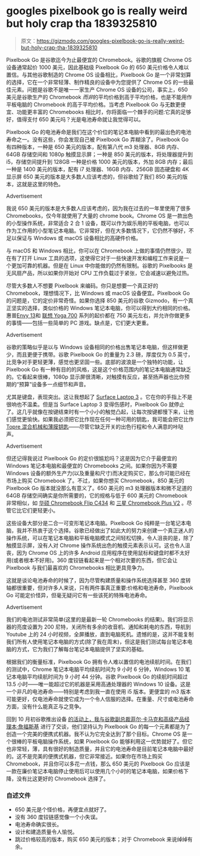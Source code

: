 # googles pixelbook go is really weird but holy crap tha 1839325810

> 原文：<https://gizmodo.com/googles-pixelbook-go-is-really-weird-but-holy-crap-tha-1839325810>

Pixelbook Go 是谷歌迄今为止最便宜的 Chromebook。谷歌的旗舰 Chrome OS 设备通常起价 1000 美元，因此基础级 Pixelbook Go 的 650 美元价格令人难以置信。与其他谷歌制造的 Chrome OS 设备相比，Pixelbook Go 是一个非常划算的选择，它在一个非常轻薄、制作精良的设备中为您提供了 Chrome OS 的一些最佳元素。问题是谷歌不是唯一一家生产 Chrome OS 设备的公司，事实上，650 美元是谷歌生产的 Chromebook *而非*的平均价格到高于平均价格，也是不能用作平板电脑的 Chromebook 的高于平均价格。当考虑 Pixelbook Go 与无数更便宜、功能更丰富的 Chromebooks 相比时，你将面临一个棘手的问题:它真的足够好，值得支付 650 美元吗？光是电池寿命就让我觉得可以。

Pixelbook Go 的电池寿命是我们在这个价位的笔记本电脑中看到的最出色的电池寿命之一。没有这些，你会发现自己被 Pixelbook Go 弄糊涂了。Pixelbook Go 有四种版本，一种是 650 美元的版本，配有第八代 m3 处理器、8GB 内存、64GB 存储空间和 1080p 触摸显示屏；一种是 850 美元的版本，将处理器提升到 i5，存储空间提升到 128GB 一种是价格 1000 美元的版本，外加 8GB 内存；最后一种是 1400 美元的版本，配有 i7 处理器、16GB 内存、256GB 固态硬盘和 4K 显示屏 650 美元的版本是大多数人应该考虑的，但谷歌给了我们 850 美元的版本，这就是这里的特色。

<label class="bxm4mm-13 juykRM">Advertisement</label>

我说 650 美元的版本是大多数人应该考虑的，因为我在过去的一年里使用了很多 Chromebooks，仅今年就使用了大量的 chrome book。Chrome OS 是一款出色的小型操作系统，非常适合 2 合 1 设备，既可以作为娱乐用的平板电脑，也可以作为工作用的小型笔记本电脑。它非常好，但在大多数情况下，它仍然不够好，不足以保证与 Windows 或 macOS 设备相比的高硬件价格。

与 macOS 和 Windows 相比，你可以在 Chromebook 上做的事情仍然很少。现在有了打开 Linux 工具的选项，这使得它对于一些快速开发和编程工作来说是一个更加可靠的机器。但是在 Linux 中你能做的仍然有限制。谷歌的 Pixelbooks 是无风扇产品，所以如果你开始对 CPU 工作负载过于紧张，它会减速以避免过热。

尽管大多数人不想要 Pixelbook 来编码。你只是想要一个真正好的 Chromebook，理想情况下，比 Windows 或 macOS 设备便宜。Pixelbook Go 的问题是，它的定价非常奇怪。如果你选择 850 美元的谷歌 Gizmodo，有一个真正坚实的选择，类似价格的 Windows 笔记本电脑，你可以得到大约相同的价格。惠普[Envy 13](https://gizmodo.com/its-been-a-while-since-an-hp-laptop-felt-this-competiti-1836558662)和 [联想 Yoga 700](https://www.lenovo.com/us/en/laptops/yoga/700-series/c/yoga-700?cid=us:cse:qza7ob&source=connexity&channel=cse&adcampaign=CSE_Connexity#compareSection) 系列的起价都在 750 美元左右，并允许你做更多的事情——包括一些简单的 PC 游戏。缺点是，它们更大更重。

<label class="bxm4mm-13 juykRM">Advertisement</label>

谷歌的策略似乎是以与 Windows 设备相同的价格出售笔记本电脑，但这样做更少，而且更便于携带。谷歌 Pixelbook Go 的重量为 2.3 磅，厚度仅为 0.5 英寸，比竞争对手更轻更薄，感觉也更坚固一些。底部的波浪是一个独特的功能，让 Pixelbook Go 有一种有目的的风格，这是这个价格范围内的笔记本电脑通常缺乏的。它看起来很棒，1080p 显示屏很清晰，对触摸有反应，甚至扬声器也比你预期的“预算”设备多一点细节和声音。

尤其是键盘，表现突出。这让我想起了 [Surface Laptop 3](https://gizmodo.com/microsoft-and-amds-surface-laptop-3-is-something-specia-1839208251) 。它在你的手指上不是很响也不温柔。但是当 Surface Laptop 3 变得伤感时，Pixelbook Go 就停止了。这几乎就像在按键结束时有一个小小的触觉凸起，让每次按键都慢下来，让他们感觉更愉快。如果我必须把它比作现在任何一种可用的钥匙，我可能会把它比作 [Topre 混合机械和薄膜钥匙](https://gizmodo.com/has-the-code-been-cracked-on-key-switches-1836273727)——尽管它缺乏开关的出色行程和令人满意的咔哒声。

<label class="bxm4mm-13 juykRM">Advertisement</label>

但还记得我说过 Pixelbook Go 的定价很尴尬吗？这是因为它介于最便宜的 Windows 笔记本电脑和最便宜的 Chromebooks 之间。如果你因为不需要 Windows 设备的额外生产力(以及重量和尺寸)而决定购买它，那么你可能已经在市场上购买 Chromebook 了。不过，如果你想买 Chromebook，850 美元的 Pixelbook Go 版本就没那么有意义了。650 美元的 m3 处理器版本和微不足道的 64GB 存储空间确实是你所需要的，它的规格与低于 600 美元的 Chromebook 非常相似，如 [华硕 Chromebook Flip C434](https://store.asus.com/us/item/201903AM260000001) 和 [三星 Chromebook Plus V2](https://go.skimresources.com/?id=33330X911642&isjs=1&jv=13.23.6-stackpath&sref=https%3A%2F%2Fgizmodo.com%2Fthis-is-the-best-chromebook-to-buy-1836710808&url=https%3A%2F%2Fwww.samsung.com%2Fus%2Fcomputing%2Fchromebooks%2F12-14%2Fsamsung-chromebook-plus-xe520qab-k02us%2F&xguid=e166878ebb1e79c22ae46be9591f3f92&xs=1&xtz=240&xuuid=6f8bd2a22623caeff602c6ca61651b16&abp=1&xcust=gizmodo.com%3A1836710808) 。尽管它比它们更轻更小。

这些设备大部分是二合一可变形笔记本电脑。Pixelbook Go 纯粹是一台笔记本电脑，我并不热衷于这个选择。谷歌已经做出了如此大的努力来创建一个真正迷人的操作系统，可以在笔记本电脑和平板电脑模式之间轻松切换，令人沮丧的是，除了触摸显示屏，没有人对 Chrome 操作系统出色的触摸元素表示认可。这也令人沮丧，因为 Chrome OS 上的许多 Android 应用程序在使用鼠标和键盘时都不太好用(或者根本不好用)。360 度铰链看起来是一个相对次要的东西，但它会让 Pixelbook 与我们最喜欢的 Chromebooks 相比更具竞争力。

这就是谈论电池寿命的时候了，因为尽管构建质量和操作系统选择甚至 360 度转轴都很重要，但对许多人来说，只有两件事真正重要:价格和电池寿命，Pixelbook Go 可能定价怪异，但毫无疑问它有一些该死的特殊电池寿命。

<label class="bxm4mm-13 juykRM">Advertisement</label>

我们的电池测试非常简单(这里的是最新一轮 Chromebooks 的结果)。我们将显示器的亮度设置为 200 尼特，关闭所有多余的收音机、通知和耗电的东西，导航到 Youtube 上的 24 小时视频，全屏播放，直到电脑死机。遗憾的是，这并不能复制我们所有人使用笔记本电脑的方式(除了我在周末)，但这是我们测试每台笔记本电脑的方式，它为我们了解每台笔记本电脑提供了坚实的基础。

根据我们的衡量标准，Pixelbook Go 拥有令人难以置信的电池续航时间。在我们的测试中，Chrome 笔记本电脑平均续航时间为 9 小时 6 分钟，Windows 10 笔记本电脑平均续航时间为 9 小时 44 分钟。谷歌 Pixelbook Go 的续航时间超过 13.5 小时——唯一能超过它的机器是采用高通处理器的 Windows 10 设备。这是一个非凡的电池寿命——特别是考虑到我一直在使用 i5 版本。更便宜的 m3 版本可能更好，仅电池寿命就使它成为一个令人信服的选择。在重量、尺寸或电池寿命方面，没有什么能真正与之竞争。

回到 10 月初谷歌推出设备 [的活动上，我与谷歌副总裁菲尔·卡马克和高级产品经理本·詹福斯基](https://gizmodo.com/the-pixelbook-go-walks-the-fine-line-between-high-desig-1839063593) 进行了交谈，他们坚持认为 Pixelbook Go 的每一个元素都是为了创造一个完美的便携式机器。我不认为它完全达到了那个目标。Chrome OS 是一个很棒的平板电脑操作系统，如果 Pixelbook Go 能够利用这一优势就好了。但它也非常轻，薄，具有很好的制造质量，并且它的电池寿命是目前笔记本电脑中最好的。这不是完美的便携式机器，但它非常接近。如果你在市场上购买 Chromebook，并且你可以多花一点钱，那么 650 美元的 Pixelbook Go 应该是一款在廉价笔记本电脑停止使用后可以使用几个小时的笔记本电脑，如果价格下降，没有比这更好的 Chromebook 选择了。

### 自述文件

*   650 美元是个怪价格，再便宜点就好了。
*   没有 360 度铰链感觉像一个小失误。
*   电池寿命确实很长。
*   设计和建造质量令人愉悦。
*   跳过价格较高的版本，购买 650 美元的版本；对于 Chromebook 来说绰绰有余。